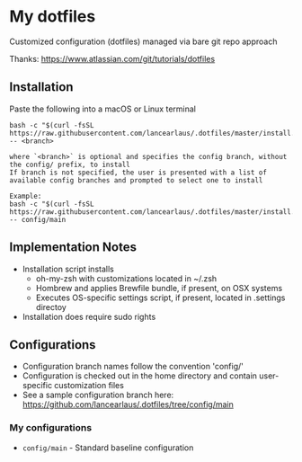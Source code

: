 # My dotfiles

Customized configuration (dotfiles) managed via bare git repo approach

Thanks: https://www.atlassian.com/git/tutorials/dotfiles

## Installation

Paste the following into a macOS or Linux terminal

    bash -c "$(curl -fsSL https://raw.githubusercontent.com/lancearlaus/.dotfiles/master/install.sh)" -- <branch>

    where `<branch>` is optional and specifies the config branch, without the config/ prefix, to install
    If branch is not specified, the user is presented with a list of available config branches and prompted to select one to install

    Example:
    bash -c "$(curl -fsSL https://raw.githubusercontent.com/lancearlaus/.dotfiles/master/install.sh)" -- config/main

## Implementation Notes

* Installation script installs
  * oh-my-zsh with customizations located in ~/.zsh 
  * Hombrew and applies Brewfile bundle, if present, on OSX systems
  * Executes OS-specific settings script, if present, located in .settings directoy
* Installation does require sudo rights

## Configurations

* Configuration branch names follow the convention 'config/<name>'
* Configuration is checked out in the home directory and contain user-specific customization files
* See a sample configuration branch here: https://github.com/lancearlaus/.dotfiles/tree/config/main

### My configurations

* `config/main` - Standard baseline configuration

